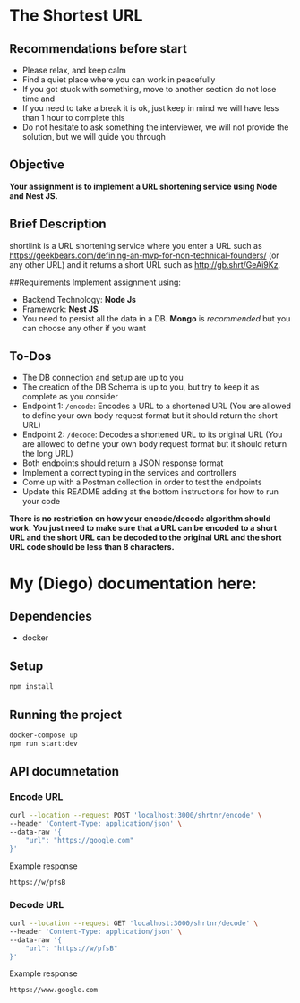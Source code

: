 # The Shortest URL
## Recommendations before start
- Please relax, and keep calm
- Find a quiet place where you can work in peacefully
- If you got stuck with something, move to another section do not lose time and
- If you need to take a break it is ok, just keep in mind we will have less than 1 hour to complete this
- Do not hesitate to ask something the interviewer, we will not provide the solution, but we will guide you through

## Objective
**Your assignment is to implement a URL shortening service using Node and Nest JS.**

## Brief Description
shortlink is a URL shortening service where you enter a URL such as https://geekbears.com/defining-an-mvp-for-non-technical-founders/ (or any other URL)  and it returns a short URL such as http://gb.shrt/GeAi9Kz.

##Requirements
Implement assignment using:

- Backend Technology: **Node Js**
- Framework: **Nest JS**
- You need to persist all the data in a DB. **Mongo** is *recommended* but you can choose any other if you want

## To-Dos
- The DB connection and setup are up to you
- The creation of the DB Schema is up to you, but try to keep it as complete as you consider
- Endpoint 1: ``/encode``: Encodes a URL to a shortened URL (You are allowed to define your own body request format but it should return the short URL)
- Endpoint 2: ``/decode``: Decodes a shortened URL to its original URL (You are allowed to define your own body request format but it should return the long URL)
- Both endpoints should return a JSON response format
- Implement a correct typing in the services and controllers
- Come up with a Postman collection in order to test the endpoints
- Update this README adding at the bottom instructions for how to run your code


**There is no restriction on how your encode/decode algorithm should work. You just need to make sure that a URL can be encoded to a short URL and the short URL can be decoded to the original URL and the short URL code should be less than 8 characters.**

# My (Diego) documentation  here:

## Dependencies

- docker

## Setup

```bash
npm install
```

## Running the project

```bash
docker-compose up
npm run start:dev
```

## API documnetation

### Encode URL

```bash
curl --location --request POST 'localhost:3000/shrtnr/encode' \
--header 'Content-Type: application/json' \
--data-raw '{
    "url": "https://google.com"
}'
```

Example response
```
https://w/pfsB
```

### Decode URL

```bash
curl --location --request GET 'localhost:3000/shrtnr/decode' \
--header 'Content-Type: application/json' \
--data-raw '{
    "url": "https://w/pfsB"
}'
```

Example response
```
https://www.google.com
```